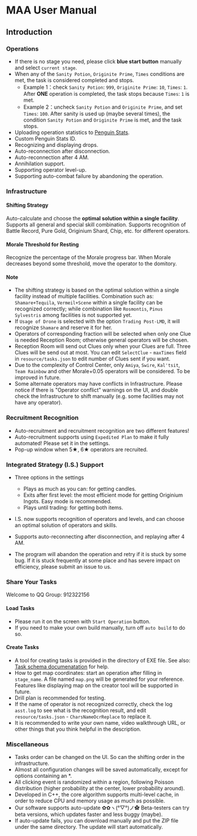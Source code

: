 # MAA User Manual

## Introduction

### Operations

- If there is no stage you need, please click **blue start button** manually and select `current stage`.
- When any of the `Sanity Potion`, `Originite Prime`, `Times` conditions are met, the task is considered completed and stops.
  - Example 1：check `Sanity Potion`: `999`, `Originite Prime`: `10`, `Times`: `1`. After **ONE** operation is completed, the task stops because `Times`: `1` is met.
  - Example 2：uncheck `Sanity Potion` and `Originite Prime`, and set `Times`: `100`. After sanity is used up (maybe several times), the condition `Sanity Potion` and `Originite Prime` is met, and the task stops.
- Uploading operation statistics to [Penguin Stats](https://penguin-stats.cn/).
- Custom Penguin Stats ID.
- Recognizing and displaying drops.
- Auto-reconnection after disconnection.
- Auto-reconnection after 4 AM.
- Annihilation support.
- Supporting operator level-up.
- Supporting auto-combat failure by abandoning the operation.

### Infrastructure

#### Shifting Strategy

Auto-calculate and choose the **optimal solution within a single facility**. Supports all general and special skill combination. Supports recognition of Battle Record, Pure Gold, Originium Shard, Chip, etc. for different operators.

#### Morale Threshold for Resting

Recognize the percentage of the Morale progress bar. When Morale decreases beyond some threshold, move the operator to the domitory.

#### Note

- The shifting strategy is based on the optimal solution within a single facility instead of multiple facilities. Combination such as: `Shamare+Tequila`, `Vermeil+Scene` within a single facility can be recognized correctly; while combination like `Rosmontis`, `Pinus Sylvestris` among facilities is not supported yet.
- If `Usage of Drone` is selected with the option `Trading Post-LMD`, it will recognize `Shamare` and reserve it for her.
- Operators of corresponding fraction will be selected when only one Clue is needed Reception Room; otherwise general operators will be chosen.
- Reception Room will send out Clues only when your Clues are full. Three Clues will be send out at most. You can edit `SelectClue` - `maxTimes` field in `resource/tasks.json` to edit number of Clues sent if you want.
- Due to the complexity of Control Center, only `Amiya`, `Swire`, `Kal'tsit`, `Team Rainbow` and other Morale+0.05 operators will be considered. To be improved in future.
- Some alternate operators may have conflicts in Infrastructure. Please notice if there is "Operator conflict" warnings on the UI, and double check the Infrastructure to shift manually (e.g. some facilities may not have any operator).

### Recruitment Recognition

- Auto-recruitment and recruitment recognition are two different features!
- Auto-recruitment supports using `Expedited Plan` to make it fully automated! Please set it in the settings.
- Pop-up window when 5★, 6★ operators are recruited.

### Integrated Strategy (I.S.) Support

- Three options in the settings

  - Plays as much as you can: for getting candles.
  - Exits after first level: the most efficient mode for getting Originium Ingots. Easy mode is recommended.
  - Plays until trading: for getting both items.

- I.S. now supports recognition of operators and levels, and can choose an optimal solution of operators and skills.
- Supports auto-reconnecting after disconnection, and replaying after 4 AM.
- The program will abandon the operation and retry if it is stuck by some bug. If it is stuck frequently at some place and has severe impact on efficiency, please submit an issue to us.

### Share Your Tasks

Welcome to QQ Group: 912322156

#### Load Tasks

- Please run it on the screen with `Start Operation` button.
- If you need to make your own build manually, turn off `auto build` to do so.

#### Create Tasks

- A tool for creating tasks is provided in the directory of EXE file. See also: [Task schema documenatation](TASK_SCHEMA.md) for help.
- How to get map coordinates: start an operation after filling in `stage_name`. A file named `map.png` will be generated for your reference. Features like displaying map on the creator tool will be supported in future.
- Drill plan is recommended for testing.
- If the name of operator is not recognized correctly, check the log `asst.log` to see what is the recognition result, and edit `resource/tasks.json` - `CharsNameOcrReplace` to replace it.
- It is recommended to write your own name, video walkthrough URL, or other things that you think helpful in the description.

### Miscellaneous

- Tasks order can be changed on the UI. So can the shifting order in the infrastructure.
- Almost all configuration changes will be saved automatically, except for options containing an *.
- All clicking event is randomized within a region, following Poisson distribution (higher probability at the center, lower probability around).
- Developed in C++, the core algorithm supports multi-level cache, in order to reduce CPU and memory usage as much as possible.
- Our software supports auto-update ✿✿ヽ(°▽°)ノ✿ Beta-testers can try beta versions, which updates faster and less buggy (maybe).
- If auto-update fails, you can download manually and put the ZIP file under the same directory. The update will start automatically.
